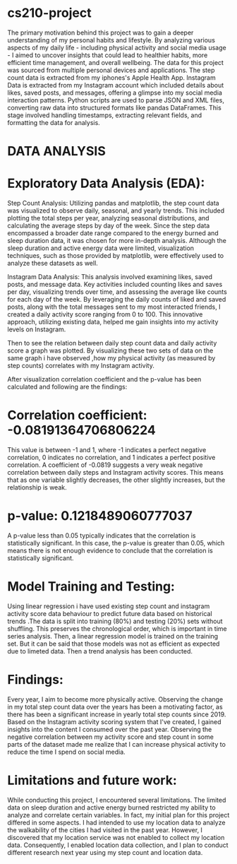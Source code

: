 # cs210-project

The primary motivation behind this project was to gain a deeper understanding of my personal habits and lifestyle. By analyzing various aspects of my daily life - including physical activity and social media usage - I aimed to uncover insights that could lead to healthier habits, more efficient time management, and overall wellbeing. The data for this project was sourced from multiple personal devices and applications. The step count data is extracted from my iphones's Apple Health App. Instagram Data is extracted from my Instagram account which included details about likes, saved posts, and messages, offering a glimpse into my social media interaction patterns.
Python scripts are used to parse JSON and XML files, converting raw data into structured formats like pandas DataFrames. This stage involved handling timestamps, extracting relevant fields, and formatting the data for analysis. 

# DATA ANALYSIS 
# Exploratory Data Analysis (EDA):
Step Count Analysis: Utilizing pandas and matplotlib, the step count data was visualized to observe daily, seasonal, and yearly trends. This included plotting the total steps per year, analyzing seasonal distributions, and calculating the average steps by day of the week. Since the step data encompassed a broader date range compared to the energy burned and sleep duration data, it was chosen for more in-depth analysis. Although the sleep duration and active energy data were limited, visualization techniques, such as those provided by matplotlib, were effectively used to analyze these datasets as well.

Instagram Data Analysis: This analysis involved examining likes, saved posts, and message data. Key activities included counting likes and saves per day, visualizing trends over time, and assessing the average like counts for each day of the week. By leveraging the daily counts of liked and saved posts, along with the total messages sent to my most interacted friends, I created a daily activity score ranging from 0 to 100. This innovative approach, utilizing existing data, helped me gain insights into my activity levels on Instagram.

Then to see the relation between daily step count data and daily activity score a graph was plotted. By visualizing these two sets of data on the same graph i have observed ,how my physical activity (as measured by step counts) correlates with my Instagram activity.

After visualization correlation coefficient and the p-value has been calculated and following are the findings: 
# Correlation coefficient: -0.08191364706806224
This value is between -1 and 1, where -1 indicates a perfect negative correlation, 0 indicates no correlation, and 1 indicates a perfect positive correlation.
A coefficient of -0.0819 suggests a very weak negative correlation between daily steps and Instagram activity scores. This means that as one variable slightly decreases, the other slightly increases, but the relationship is weak.

# p-value: 0.1218489060777037
A p-value less than 0.05 typically indicates that the correlation is statistically significant.
In this case, the p-value is greater than 0.05, which means there is not enough evidence to conclude that the correlation is statistically significant.

# Model Training and Testing:
Using linear regression i have used existing step count and instagram activity score data behaviour to predict future data based on historical trends .The data is split into training (80%) and testing (20%) sets without shuffling. This preserves the chronological order, which is important in time series analysis. Then, a linear regression model is trained on the training set. But it can be said that those models was not as efficient as expected due to limeted data. 
Then a trend analysis has been conducted.


# Findings: 
Every year, I aim to become more physically active. Observing the change in my total step count data over the years has been a motivating factor, as there has been a significant increase in yearly total step counts since 2019. Based on the Instagram activity scoring system that I've created, I gained insights into the content I consumed over the past year. Observing the negative correlation between my activity score and step count in some parts of the dataset made me realize that I can increase physical activity to reduce the time I spend on social media.

# Limitations and future work:
While conducting this project, I encountered several limitations. The limited data on sleep duration and active energy burned restricted my ability to analyze and correlate certain variables. In fact, my initial plan for this project differed in some aspects. I had intended to use my location data to analyze the walkability of the cities I had visited in the past year. However, I discovered that my location service was not enabled to collect my location data. Consequently, I enabled location data collection, and I plan to conduct different research next year using my step count and location data.



